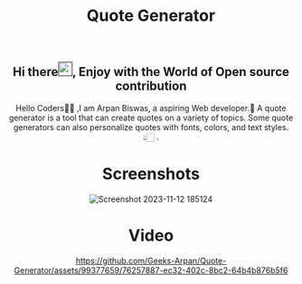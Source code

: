 <h1 align="center"> Quote Generator </h1>

<div align="center">
<br>
<h2 align="center">Hi there<a href=""><img src="https://raw.githubusercontent.com/MartinHeinz/MartinHeinz/master/wave.gif" width="25" height="25"/></a>, Enjoy with the World of Open source contribution </h2>


<p>Hello Coders👨‍💻 ,I am Arpan Biswas, a aspiring Web developer.🤖 A quote generator is a tool that can create quotes on a variety of topics. Some quote generators can also personalize quotes with fonts, colors, and text styles.👆🏻 .</p>


# Screenshots
![Screenshot 2023-11-12 185124](https://github.com/Geeks-Arpan/Quote-Generator/assets/99377659/46673771-4d07-444d-bc0b-7a78635221e6)
# Video
https://github.com/Geeks-Arpan/Quote-Generator/assets/99377659/76257887-ec32-402c-8bc2-64b4b876b5f6
